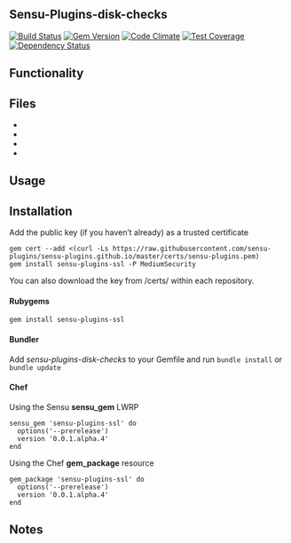 ## Sensu-Plugins-disk-checks

[![Build Status](https://travis-ci.org/sensu-plugins/sensu-plugins-ssl.svg?branch=master)][1]
[![Gem Version](https://badge.fury.io/rb/sensu-plugins-ssl.svg)][2]
[![Code Climate](https://codeclimate.com/github/sensu-plugins/sensu-plugins-ssl/badges/gpa.svg)][3]
[![Test Coverage](https://codeclimate.com/github/sensu-plugins/sensu-plugins-ssl/badges/coverage.svg)][4]
[![Dependency Status](https://gemnasium.com/sensu-plugins/sensu-plugins-ssl.svg)][5]

## Functionality

## Files
 *
 *
 *
 *

## Usage

## Installation

Add the public key (if you haven’t already) as a trusted certificate

```
gem cert --add <(curl -Ls https://raw.githubusercontent.com/sensu-plugins/sensu-plugins.github.io/master/certs/sensu-plugins.pem)
gem install sensu-plugins-ssl -P MediumSecurity
```

You can also download the key from /certs/ within each repository.

#### Rubygems

`gem install sensu-plugins-ssl`

#### Bundler

Add *sensu-plugins-disk-checks* to your Gemfile and run `bundle install` or `bundle update`

#### Chef

Using the Sensu **sensu_gem** LWRP
```
sensu_gem 'sensu-plugins-ssl' do
  options('--prerelease')
  version '0.0.1.alpha.4'
end
```

Using the Chef **gem_package** resource
```
gem_package 'sensu-plugins-ssl' do
  options('--prerelease')
  version '0.0.1.alpha.4'
end
```

## Notes

[1]:[https://travis-ci.org/sensu-plugins/sensu-plugins-ssl]
[2]:[http://badge.fury.io/rb/sensu-plugins-ssl]
[3]:[https://codeclimate.com/github/sensu-plugins/sensu-plugins-ssl]
[4]:[https://codeclimate.com/github/sensu-plugins/sensu-plugins-ssl]
[5]:[https://gemnasium.com/sensu-plugins/sensu-plugins-ssl]
